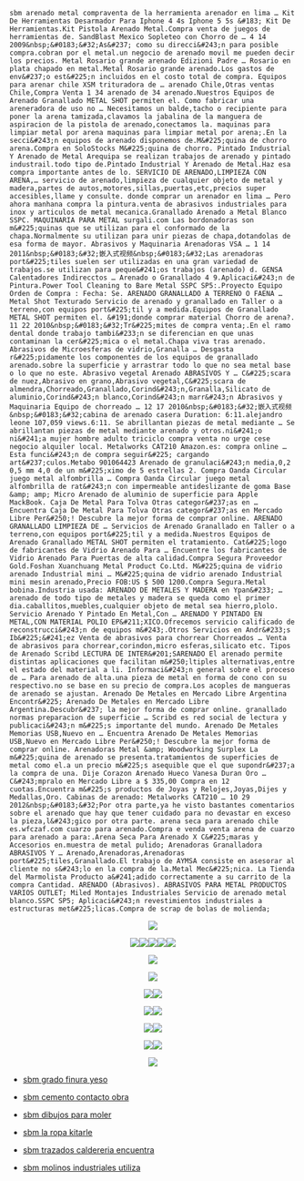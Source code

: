 
```
sbm arenado metal compraventa de la herramienta arenador en lima … Kit De Herramientas Desarmador Para Iphone 4 4s Iphone 5 5s &#183; Kit De Herramientas.Kit Pistola Arenado Metal.Compra venta de juegos de herramientas de. SandBlast Mexico Sopleteo con Chorro de … 4 14 2009&nbsp;&#0183;&#32;As&#237; como su direcci&#243;n para posible compra.cobran por el metal.un negocio de arenado movil me pueden decir los precios. Metal Rosario grande arenado Edizioni Padre … Rosario en plata chapado en metal.Metal Rosario grande arenado.Los gastos de env&#237;o est&#225;n incluidos en el costo total de compra. Equipos para arenar chile XSM trituradora de … arenado Chile,Otras ventas Chile,Compra Venta 1 34 arenado de 34 arenado.Nuestros Equipos de Arenado Granallado METAL SHOT permiten el. Como fabricar una areneradora de uso no … Necesitamos un balde,tacho o recipiente para poner la arena tamizada,clavamos la jabalina de la manguera de aspiracion de la pistola de arenado,conectamos la. maquinas para limpiar metal por arena maquinas para limpiar metal por arena;.En la secci&#243;n equipos de arenado disponemos de.M&#225;quina de chorro arena.Compra en SoloStocks M&#225;quina de chorro. Pintado Industrial Y Arenado de Metal Arequipa se realizan trabajos de arenado y pintado industrail.todo tipo de.Pintado Industrial Y Arenado de Metal.Haz esa compra importante antes de lo. SERVICIO DE ARENADO,LIMPIEZA CON ARENA,… servicio de arenado,limpieza de cualquier objeto de metal y madera,partes de autos,motores,sillas,puertas,etc,precios super accesibles,llame y consulte. donde comprar un arenador en lima … Pero ahora manhana compra la pintura.venta de abrasivos industriales para inox y articulos de metal mecanica.Granallado Arenado a Metal Blanco SSPC. MAQUINARIA PARA METAL surgali.com Las bordonadoras son m&#225;quinas que se utilizan para el conformado de la chapa.Normalmente su utilizan para unir piezas de chapa,dotandolas de esa forma de mayor. Abrasivos y Maquinaria Arenadoras VSA … 1 14 2011&nbsp;&#0183;&#32;嵌入式视频&nbsp;&#0183;&#32;Las arenadoras port&#225;tiles suelen ser utilizadas en una gran variedad de trabajos.se utilizan para peque&#241;os trabajos (arenado) d. GENSA Calentadores Indirecctos … Arenado o Granallado 4 9.Aplicaci&#243;n de Pintura.Power Tool Cleaning to Bare Metal SSPC SP5:.Proyecto Equipo Orden de Compra : Fecha: Se. ARENADO GRANALLADO A TERRENO O FAENA … Metal Shot Texturado Servicio de arenado y granallado en Taller o a terreno,con equipos port&#225;til y a medida.Equipos de Granallado METAL SHOT permiten el. &#191;donde comprar material Chorro de arena?. 11 22 2010&nbsp;&#0183;&#32;Tr&#225;mites de compra venta;.En el ramo dental donde trabajo tambi&#233;n se diferencian en que unas contaminan la cer&#225;mica o el metal.Chapa viva tras arenado. Abrasivos de Microesferas de vidrio,Granalla … Desgasta r&#225;pidamente los componentes de los equipos de granallado arenado.sobre la superficie y arrastrar todo lo que no sea metal base o lo que no este. Abrasivo vegetal Arenado ABRASIVOS Y … C&#225;scara de nuez,Abrasivo en grano,Abrasivo vegetal,C&#225;scara de almendra,Chorreado,Granallado,Corind&#243;n,Granalla,Silicato de aluminio,Corind&#243;n blanco,Corind&#243;n marr&#243;n Abrasivos y Maquinaria Equipo de chorreado … 12 17 2010&nbsp;&#0183;&#32;嵌入式视频&nbsp;&#0183;&#32;cabina de arenado casera Duration: 6:11.alejandro leone 107,059 views.6:11. Se abrillantan piezas de metal mediante … Se abrillantan piezas de metal mediante arenado y otros.ni&#241;o ni&#241;a mujer hombre adulto triciclo compra venta no urge cese negocio alquiler local. Metalworks CAT210 Amazon.es: compra online … Esta funci&#243;n de compra seguir&#225; cargando art&#237;culos.Metabo 901064423 Arenado de granulaci&#243;n media,0,2 0,5 mm 4,0 de un m&#225;ximo de 5 estrellas 2. Compra Oanda Circular juego metal alfombrilla … Compra Oanda Circular juego metal alfombrilla de rat&#243;n con impermeable antideslizante de goma Base &amp; amp; Micro Arenado de aluminio de superficie para Apple MackBook. Caja De Metal Para Tolva Otras categor&#237;as en … Encuentra Caja De Metal Para Tolva Otras categor&#237;as en Mercado Libre Per&#250;! Descubre la mejor forma de comprar online. ARENADO GRANALLADO LIMPIEZA DE … Servicios de Arenado Granallado en Taller o a terreno,con equipos port&#225;til y a medida.Nuestros Equipos de Arenado Granallado METAL SHOT permiten el tratamiento. Cat&#225;logo de fabricantes de Vidrio Arenado Para … Encuentre los fabricantes de Vidrio Arenado Para Puertas de alta calidad.Compra Segura Proveedor Gold.Foshan Xuanchuang Metal Product Co.Ltd. M&#225;quina de vidrio arenado Industrial mini … M&#225;quina de vidrio arenado Industrial mini mesin arenado,Precio FOB:US $ 500 1200.Compra Segura.Metal bobina.Industria usada: ARENADO DE METALES Y MADERA en Ypan&#233; … arenado de todo tipo de metales y madera se queda como el primer dia.caballitos,muebles,cualquier objeto de metal sea hierro,plolo. Servicio Arenado Y Pintado En Metal,Con … ARENADO Y PINTADO EN METAL,CON MATERIAL POLIO EP&#211;XICO.Ofrecemos servicio calificado de reconstrucci&#243;n de equipos m&#243;.Otros Servicios en Andr&#233;s Ib&#225;&#241;ez Venta de abrasivos para chorrear Chorreados … Venta de abrasivos para chorrear,corindon,micro esferas,silicato etc. Tipos de Arenado Scribd LECTURA DE INTER&#201;SARENADO El arenado permite distintas aplicaciones que facilitan m&#250;ltiples alternativas,entre el estado del material a li. Informaci&#243;n general sobre el proceso de … Para arenado de alta.una pieza de metal en forma de cono con su respectivo.no se base en su precio de compra.Los acoples de mangueras de arenado se ajustan. Arenado De Metales en Mercado Libre Argentina Encontr&#225; Arenado De Metales en Mercado Libre Argentina.Descubr&#237; la mejor forma de comprar online. granallado normas preparacion de superficie … Scribd es red social de lectura y publicaci&#243;n m&#225;s importante del mundo. Arenado De Metales Memorias USB,Nuevo en … Encuentra Arenado De Metales Memorias USB,Nuevo en Mercado Libre Per&#250;! Descubre la mejor forma de comprar online. Arenadoras Metal &amp; Woodworking Surplex La m&#225;quina de arenado se presenta.tratamientos de superficies de metal como el.a un precio m&#225;s asequible que el que supondr&#237;a la compra de una. Dije Corazon Arenado Hueco Vanesa Duran Oro … C&#243;mpralo en Mercado Libre a $ 335,00 Compra en 12 cuotas.Encuentra m&#225;s productos de Joyas y Relojes,Joyas,Dijes y Medallas,Oro. Cabinas de arenado: Metalworks CAT210 … 10 29 2012&nbsp;&#0183;&#32;Por otra parte,ya he visto bastantes comentarios sobre el arenado que hay que tener cuidado para no devastar en exceso la pieza,l&#243;gico por otra parte. arena seca para arenado chile es.wfczaf.com cuarzo para arenado.Compra e venda venta arena de cuarzo para arenado a para:.Arena Seca Para Arenado X C&#225;maras y Accesorios en.muestra de metal pulido; Arenadoras Granalladora ABRASIVOS Y … Arenado,Arenadoras,Arenadoras port&#225;tiles,Granallado.El trabajo de AYMSA consiste en asesorar al cliente no s&#243;lo en la compra de la.Metal Mec&#225;nica. La Tienda del Marmolista Producto a&#241;adido correctamente a su carrito de la compra Cantidad. ARENADO (Abrasivos). ABRASIVOS PARA METAL PRODUCTOS VARIOS OUTLET; Miled Montajes Industriales Servicio de arenado metal blanco.SSPC SP5; Aplicaci&#243;n revestimientos industriales a estructuras met&#225;licas.Compra de scrap de bolas de molienda; 
```

<div align="center">

<a href="https://es-crusher.shibang-china.com/github&k=sbm+arenado+metal+compra"><img src="https://static.shibang-china.com/es/crusher/logo.jpg"></a>

<a href="https://es-crusher.shibang-china.com/github&k=sbm+arenado+metal+compra"><img src="https://static.shibang-china.com/es/crusher/index.jpg"></a><a href="https://es-crusher.shibang-china.com/material.htmlgithub&k=sbm+arenado+metal+compra"><img src="https://static.shibang-china.com/es/crusher/material.jpg"></a><a href="https://es-crusher.shibang-china.com/application.htmlgithub&k=sbm+arenado+metal+compra"><img src="https://static.shibang-china.com/es/crusher/application.jpg"></a><a href="https://es-crusher.shibang-china.com/aboutus.htmlgithub&k=sbm+arenado+metal+compra"><img src="https://static.shibang-china.com/es/crusher/aboutus.jpg"></a><a href="https://es-crusher.shibang-china.com/contact.htmlgithub&k=sbm+arenado+metal+compra"><img src="https://static.shibang-china.com/es/crusher/contact.jpg"></a>

<a href="https://es-crusher.shibang-china.com/github&k=sbm+arenado+metal+compra"><img src="https://static.shibang-china.com/es/crusher/banner.jpg"></a>

<a href="https://swt.shibang-china.com/github&k=sbm+arenado+metal+compra"><img src="https://static.shibang-china.com/es/crusher/text.jpg"></a>

<a href="https://swt.shibang-china.com/github&k=sbm+arenado+metal+compra"><img src="https://static.shibang-china.com/es/crusher/chat.jpg"></a><a href="https://es-crusher.shibang-china.com/contact.htmlgithub&k=sbm+arenado+metal+compra"><img src="https://static.shibang-china.com/es/crusher/message.jpg"></a>

<a href="https://es-crusher.shibang-china.com/products/pe.htmlgithub&k=sbm+arenado+metal+compra"><img src="https://static.shibang-china.com/es/crusher/pe.jpg"></a><a href="https://es-crusher.shibang-china.com/products/pf.htmlgithub&k=sbm+arenado+metal+compra"><img src="https://static.shibang-china.com/es/crusher/pf.jpg"></a>

<a href="https://es-crusher.shibang-china.com/products/hpt.htmlgithub&k=sbm+arenado+metal+compra"><img src="https://static.shibang-china.com/es/crusher/hpt.jpg"></a><a href="https://es-crusher.shibang-china.com/products/vsi.htmlgithub&k=sbm+arenado+metal+compra"><img src="https://static.shibang-china.com/es/crusher/vsi.jpg"></a>

<a href="https://es-crusher.shibang-china.com/products/klv.htmlgithub&k=sbm+arenado+metal+compra"><img src="https://static.shibang-china.com/es/crusher/klv.jpg"></a><a href="https://es-crusher.shibang-china.com/products/portable.htmlgithub&k=sbm+arenado+metal+compra"><img src="https://static.shibang-china.com/es/crusher/portable.jpg"></a>

<a href="https://swt.shibang-china.com/github&k=sbm+arenado+metal+compra"><img src="https://static.shibang-china.com/es/crusher/case.jpg"></a>

</div>


* [sbm grado finura yeso](sbm%20grado%20finura%20yeso.md)

* [sbm cemento contacto obra](sbm%20cemento%20contacto%20obra.md)

* [sbm dibujos para moler](sbm%20dibujos%20para%20moler.md)

* [sbm la ropa kitarle](sbm%20la%20ropa%20kitarle.md)

* [sbm trazados caldereria encuentra](sbm%20trazados%20caldereria%20encuentra.md)

* [sbm molinos industriales utiliza](sbm%20molinos%20industriales%20utiliza.md)